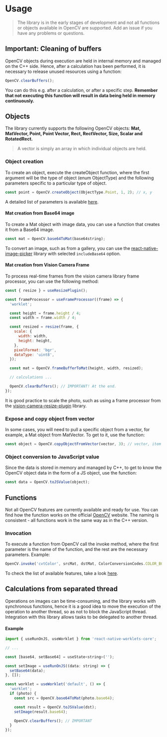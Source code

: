 # Usage

> The library is in the early stages of development and not all functions or objects available in OpenCV are supported. Add an issue if you have any problems or questions.

## **Important**: Cleaning of buffers

OpenCV objects during execution are held in internal memory and managed on the C++ side. Hence, after a calculation has been performed, it is necessary to release unused resources using a function:

```js
OpenCV.clearBuffers();
```

You can do this e.g. after a calculation, or after a specific step. **Remember that not executing this function will result in data being held in memory continuously.**


## Objects

The library currently supports the following OpenCV objects: **Mat, MatVector, Point, Point Vector, Rect, RectVector, Size, Scalar and RotatedRect.**

> A vector is simply an array in which individual objects are held.

### Object creation

To create an object, execute the createObject function, where the first argument will be the type of object (enum ObjectType) and the following parameters specific to a particular type of object.

```js
const point = OpenCV.createObject(ObjectType.Point, 1, 2); // x, y
```

A detailed list of parameters is available [here]().

#### Mat creation from Base64 image

To create a Mat object with image data, you can use a function that creates it from a Base64 image. 

```js
const mat = OpenCV.base64ToMat(base64string);
```

To convert an image, such as from a gallery, you can use the [react-native-image-picker](https://github.com/react-native-image-picker/react-native-image-picker) library with selected `includeBase64` option.

#### Mat creation from Vision Camera Frame

To process real-time frames from the vision camera library frame processor, you can use the following method:

```js
const { resize } = useResizePlugin();

const frameProcessor = useFrameProcessor((frame) => {
  'worklet';

  const height = frame.height / 4;
  const width = frame.width / 4;

  const resized = resize(frame, {
    scale: {
      width: width,
      height: height,
    },
    pixelFormat: 'bgr',
    dataType: 'uint8',
  });

  const mat = OpenCV.frameBufferToMat(height, width, resized);

  // calculations ...

  OpenCV.clearBuffers(); // IMPORTANT! At the end.
});
```

It is good practice to scale the photo, such as using a frame processor from the [vision-camera-resize-plugin](https://github.com/mrousavy/vision-camera-resize-plugin) library. 


### Expose and copy object from vector

In some cases, you will need to pull a specific object from a vector, for example, a Mat object from MatVector. To get to it, use the function:

```js
const object = OpenCV.copyObjectFromVector(vector, 3); // vector, item index
```

### Object conversion to JavaScript value

Since the data is stored in memory and managed by C++, to get to know the OpenCV object data in the form of a JS object, use the function:

```js
const data = OpenCV.toJSValue(object);
```


## Functions

Not all OpenCV features are currently available and ready for use. You can find how the function works on the official [OpenCV](https://opencv.org) website. The naming is consistent - all functions work in the same way as in the C++ version.

### Invocation
To execute a function from OpenCV call the invoke method, where the first parameter is the name of the function, and the rest are the necessary parameters. Example:

```js
OpenCV.invoke('cvtColor', srcMat, dstMat, ColorConversionCodes.COLOR_BGR2HSV);
```

To check the list of available features, take a look [here](./availablefunctions.md). 



## Calculations from separated thread

Operations on images can be time-consuming, and the library works with synchronous functions, hence it is a good idea to move the execution of the operation to another thread, so as not to block the JavaScript thread. Integration with this library allows tasks to be delegated to another thread.


#### Example

```js
import { useRunOnJS, useWorklet } from 'react-native-worklets-core';

// ...

const [base64, setBase64] = useState<string>('');

const setImage = useRunOnJS((data: string) => {
  setBase64(data);
}, []);

const worklet = useWorklet('default', () => {
  'worklet';
  if (photo) {
    const src = OpenCV.base64ToMat(photo.base64);

    const result = OpenCV.toJSValue(dst);
    setImage(result.base64);

    OpenCV.clearBuffers(); // IMPORTANT
  }
});

```
